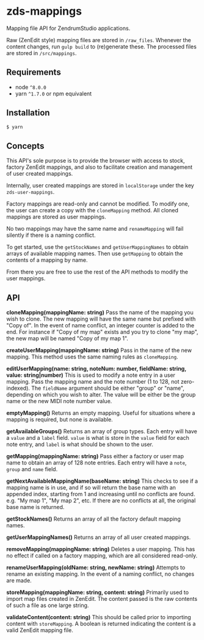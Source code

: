 # zds-mappings

Mapping file API for ZendrumStudio applications.

Raw (ZenEdit style) mapping files are stored in `/raw_files`. Whenever the content changes, run `gulp build` to (re)generate these.
The processed files are stored in `/src/mappings`.

## Requirements

- node `^8.0.0`
- yarn `^1.7.0` or npm equivalent

## Installation

```bash
$ yarn
```

## Concepts

This API's sole purpose is to provide the browser with access to stock, factory ZenEdit mappings, and also to facilitate creation and management of user created mappings.

Internally, user created mappings are stored in `localStorage` under the key `zds-user-mappings`.

Factory mappings are read-only and cannot be modified. To modify one, the user can create a copy with the `cloneMapping` method. All cloned mappings are stored as user mappings.

No two mappings may have the same name and `renameMapping` will fail silently if there is a naming conflict.

To get started, use the `getStockNames` and `getUserMappingNames` to obtain arrays of available mapping names. Then use `getMapping` to obtain the contents of a mapping by name.

From there you are free to use the rest of the API methods to modify the user mappings.

## API

**cloneMapping(mappingName: string)**
Pass the name of the mapping you wish to clone. The new mapping will have the same name but prefixed with "Copy of". In the event of name conflict, an integer counter is added to the end. For instance if "Copy of my map" exists and you try to clone "my map", the new map will be named "Copy of my map 1".

**createUserMapping(mappingName: string)**
Pass in the name of the new mapping. This method uses the same naming rules as `cloneMapping`.

**editUserMapping(name: string, noteNum: number, fieldName: string, value: string|number)**
This is used to modify a note entry in a user mapping. Pass the mapping name and the note number (1 to 128, not zero-indexed). The `fieldName` argument should be either "group" or "name", depending on which you wish to alter. The value will be either be the group name or the new MIDI note number value.

**emptyMapping()**
Returns an empty mapping. Useful for situations where a mapping is required, but none is available.

**getAvailableGroups()**
Returns an array of group types. Each entry will have a `value` and a `label` field. `value` is what is store in the `value` field for each note entry, and `label` is what should be shown to the user.

**getMapping(mappingName: string)**
Pass either a factory or user map name to obtain an array of 128 note entries. Each entry will have a `note`, `group` and `name` field.

**getNextAvailableMappingName(baseName: string)**
This checks to see if a mapping name is in use, and if so will return the base name with an appended index, starting from 1 and increasing until no conflicts are found. e.g. "My map 1", "My map 2", etc. If there are no conflicts at all, the original base name is returned.

**getStockNames()**
Returns an array of all the factory default mapping names.

**getUserMappingNames()**
Returns an array of all user created mappings.

**removeMapping(mappingName: string)**
Deletes a user mapping. This has no effect if called on a factory mapping, which are all considered read-only.

**renameUserMapping(oldName: string, newName: string)**
Attempts to rename an existing mapping. In the event of a naming conflict, no changes are made.

**storeMapping(mappingName: string, content: string)**
Primarily used to import map files created in ZenEdit. The content passed is the raw contents of such a file as one large string.

**validateContent(content: string)**
This should be called prior to importing content with `storeMapping`. A boolean is returned indicating the content is a valid ZenEdit mapping file.
